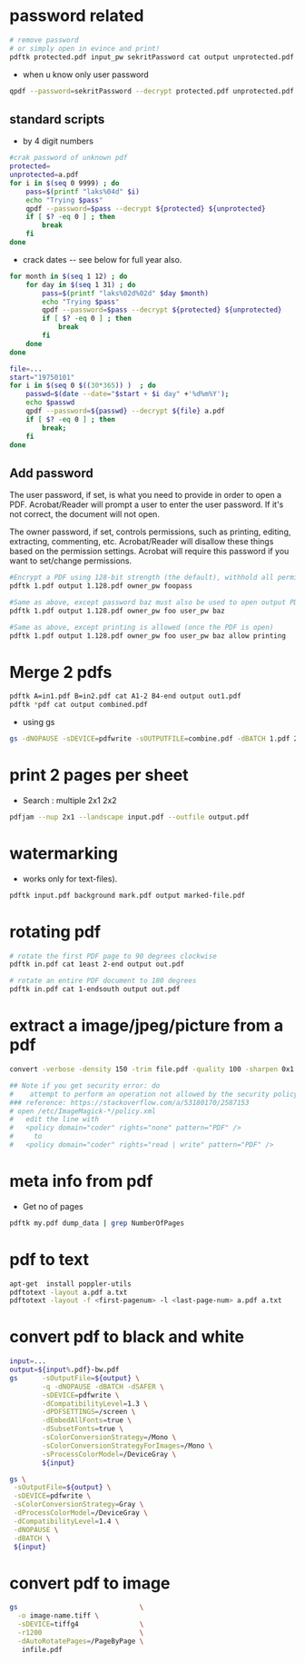 

# password related

```sh
# remove password
# or simply open in evince and print!
pdftk protected.pdf input_pw sekritPassword cat output unprotected.pdf
```

* when u know only user password
```sh
qpdf --password=sekritPassword --decrypt protected.pdf unprotected.pdf
```

## standard scripts

* by 4 digit numbers

```sh
#crak password of unknown pdf
protected=
unprotected=a.pdf
for i in $(seq 0 9999) ; do
    pass=$(printf "laks%04d" $i)
    echo "Trying $pass"
    qpdf --password=$pass --decrypt ${protected} ${unprotected}
    if [ $? -eq 0 ] ; then
        break
    fi
done
```

* crack dates -- see below for full year also.
```sh
for month in $(seq 1 12) ; do
    for day in $(seq 1 31) ; do
        pass=$(printf "laks%02d%02d" $day $month)
        echo "Trying $pass"
        qpdf --password=$pass --decrypt ${protected} ${unprotected}
        if [ $? -eq 0 ] ; then
            break
        fi
    done
done
```

```sh
file=...
start="19750101"
for i in $(seq 0 $((30*365)) )  ; do
    passwd=$(date --date="$start + $i day" +'%d%m%Y');
    echo $passwd
    qpdf --password=${passwd} --decrypt ${file} a.pdf
    if [ $? -eq 0 ] ; then
        break;
    fi
done
```

## Add password

The user password, if set, is what you need to provide in order to open a PDF.
Acrobat/Reader will prompt a user to enter the user password. If it's not
correct, the document will not open.

The owner password, if set, controls permissions, such as printing, editing,
extracting, commenting, etc. Acrobat/Reader will disallow these things
based on the permission settings. Acrobat will require this password if you
want to set/change permissions.

```sh
#Encrypt a PDF using 128-bit strength (the default), withhold all permissions (the default)
pdftk 1.pdf output 1.128.pdf owner_pw foopass

#Same as above, except password baz must also be used to open output PDF
pdftk 1.pdf output 1.128.pdf owner_pw foo user_pw baz

#Same as above, except printing is allowed (once the PDF is open)
pdftk 1.pdf output 1.128.pdf owner_pw foo user_pw baz allow printing
```

# Merge 2 pdfs

```sh
pdftk A=in1.pdf B=in2.pdf cat A1-2 B4-end output out1.pdf
pdftk *pdf cat output combined.pdf
```

* using gs

```sh
gs -dNOPAUSE -sDEVICE=pdfwrite -sOUTPUTFILE=combine.pdf -dBATCH 1.pdf 2.pdf
```


# print 2 pages per sheet

*  Search : multiple 2x1 2x2
```sh
pdfjam --nup 2x1 --landscape input.pdf --outfile output.pdf
```

# watermarking

* works only for text-files).
```sh
pdftk input.pdf background mark.pdf output marked-file.pdf
```

# rotating pdf

```sh
# rotate the first PDF page to 90 degrees clockwise
pdftk in.pdf cat 1east 2-end output out.pdf

# rotate an entire PDF document to 180 degrees
pdftk in.pdf cat 1-endsouth output out.pdf
```

# extract a image/jpeg/picture from a pdf


```sh
convert -verbose -density 150 -trim file.pdf -quality 100 -sharpen 0x1.0 output.jpg
```

```sh
## Note if you get security error: do
#    attempt to perform an operation not allowed by the security policy `PDF' @ error/constitute.c/IsCoderAuthorized/408.
### reference: https://stackoverflow.com/a/53180170/2587153
# open /etc/ImageMagick-*/policy.xml
#   edit the line with
#   <policy domain="coder" rights="none" pattern="PDF" />
#     to
#   <policy domain="coder" rights="read | write" pattern="PDF" />
```

# meta info from pdf

* Get no of pages
```sh
pdftk my.pdf dump_data | grep NumberOfPages
```

# pdf to text

```sh
apt-get  install poppler-utils
pdftotext -layout a.pdf a.txt
pdftotext -layout -f <first-pagenum> -l <last-page-num> a.pdf a.txt
```

# convert pdf to black and white

```sh
input=...
output=${input%.pdf}-bw.pdf
gs      -sOutputFile=${output} \
        -q -dNOPAUSE -dBATCH -dSAFER \
        -sDEVICE=pdfwrite \
        -dCompatibilityLevel=1.3 \
        -dPDFSETTINGS=/screen \
        -dEmbedAllFonts=true \
        -dSubsetFonts=true \
        -sColorConversionStrategy=/Mono \
        -sColorConversionStrategyForImages=/Mono \
        -sProcessColorModel=/DeviceGray \
        ${input}

gs \
 -sOutputFile=${output} \
 -sDEVICE=pdfwrite \
 -sColorConversionStrategy=Gray \
 -dProcessColorModel=/DeviceGray \
 -dCompatibilityLevel=1.4 \
 -dNOPAUSE \
 -dBATCH \
 ${input}
```

# convert pdf to image

```sh
gs                              \
  -o image-name.tiff \
  -sDEVICE=tiffg4               \
  -r1200                        \
  -dAutoRotatePages=/PageByPage \
   infile.pdf
```

